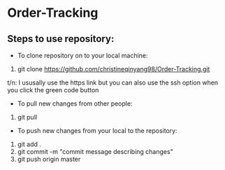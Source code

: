 # Order-Tracking

## Steps to use repository:

- To clone repository on to your local machine:
1. git clone https://github.com/christineqinyang98/Order-Tracking.git

t/n: I ususally use the https link but you can also use the ssh option when you click the green code button 

- To pull new changes from other people:
1. git pull

- To push new changes from your local to the repository:
1. git add .
2. git commit -m "commit message describing changes"
3. git push origin master
